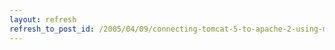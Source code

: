 ```yaml
---
layout: refresh
refresh_to_post_id: /2005/04/09/connecting-tomcat-5-to-apache-2-using-mod-jk-1-2-in-a-virtual-host-and-using-debian
---
```

